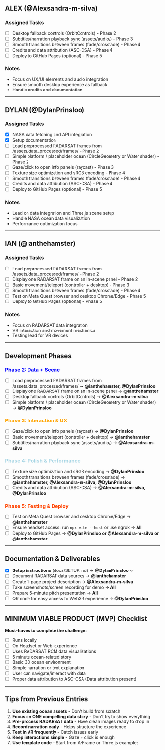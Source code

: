 ## ALEX (@Alexsandra-m-silva)

### Assigned Tasks
- [ ] Desktop fallback controls (OrbitControls) - Phase 2
- [ ] Subtitles/narration playback sync (assets/audio/) - Phase 3
- [ ] Smooth transitions between frames (fade/crossfade) - Phase 4
- [ ] Credits and data attribution (ASC-CSA) - Phase 4
- [ ] Deploy to GitHub Pages (optional) - Phase 5

### Notes
- Focus on UX/UI elements and audio integration
- Ensure smooth desktop experience as fallback
- Handle credits and documentation

---

## DYLAN (@DylanPrinsloo)

### Assigned Tasks
- [x] NASA data fetching and API integration
- [x] Setup documentation
- [ ] Load preprocessed RADARSAT frames from /assets/data_processed/frames/ - Phase 2
- [ ] Simple platform / placeholder ocean (CircleGeometry or Water shader) - Phase 2
- [ ] Gaze/click to open info panels (raycast) - Phase 3
- [ ] Texture size optimization and sRGB encoding - Phase 4
- [ ] Smooth transitions between frames (fade/crossfade) - Phase 4
- [ ] Credits and data attribution (ASC-CSA) - Phase 4
- [ ] Deploy to GitHub Pages (optional) - Phase 5

### Notes
- Lead on data integration and Three.js scene setup
- Handle NASA ocean data visualization
- Performance optimization focus

---

## IAN (@ianthehamster)

### Assigned Tasks
- [ ] Load preprocessed RADARSAT frames from /assets/data_processed/frames/ - Phase 2
- [ ] Display one RADARSAT frame on an in-scene panel - Phase 2
- [ ] Basic movement/teleport (controller + desktop) - Phase 3
- [ ] Smooth transitions between frames (fade/crossfade) - Phase 4
- [ ] Test on Meta Quest browser and desktop Chrome/Edge - Phase 5
- [ ] Deploy to GitHub Pages (optional) - Phase 5

### Notes
- Focus on RADARSAT data integration
- VR interaction and movement mechanics
- Testing lead for VR devices

---

## Development Phases

### <span style="color: blue;">Phase 2: Data + Scene</span>

- [ ] Load preprocessed RADARSAT frames from /assets/data_processed/frames/ → **@ianthehamster, @DylanPrinsloo**
- [ ] Display one RADARSAT frame on an in-scene panel → **@ianthehamster**
- [ ] Desktop fallback controls (OrbitControls) → **@Alexsandra-m-silva**
- [ ] Simple platform / placeholder ocean (CircleGeometry or Water shader) → **@DylanPrinsloo**

### <span style="color: orange;">Phase 3: Interaction & UX</span>

- [ ] Gaze/click to open info panels (raycast) → **@DylanPrinsloo**
- [ ] Basic movement/teleport (controller + desktop) → **@ianthehamster**
- [ ] Subtitles/narration playback sync (assets/audio/) → **@Alexsandra-m-silva**

### <span style="color: lightblue;">Phase 4: Polish & Performance</span>

- [ ] Texture size optimization and sRGB encoding → **@DylanPrinsloo**
- [ ] Smooth transitions between frames (fade/crossfade) → **@ianthehamster, @Alexsandra-m-silva, @DylanPrinsloo**
- [ ] Credits and data attribution (ASC-CSA) → **@Alexsandra-m-silva, @DylanPrinsloo**

### <span style="color: orangered;">Phase 5: Testing & Deploy</span>

- [ ] Test on Meta Quest browser and desktop Chrome/Edge → **@ianthehamster**
- [ ] Ensure headset access: run `npx vite --host` or use ngrok → **All**
- [ ] Deploy to GitHub Pages → **@DylanPrinsloo or @Alexsandra-m-silva or @ianthehamster**

---

## Documentation & Deliverables

- [x] **Setup instructions** (docs/SETUP.md) → **@DylanPrinsloo** ✓
- [ ] Document RADARSAT data sources → **@ianthehamster**
- [ ] Create 1-page project description → **@Alexsandra-m-silva**
- [ ] Take screenshots/screen recording for demo → **All**
- [ ] Prepare 5-minute pitch presentation → **All**
- [ ] QR code for easy access to WebXR experience → **@DylanPrinsloo**

---

## MINIMUM VIABLE PRODUCT (MVP) Checklist

**Must-haves to complete the challenge:**

- [ ] Runs locally
- [ ] On Headset or Web-experience
- [ ] Uses RADARSAT RCM data visualizations
- [ ] 5 minute ocean-related story
- [ ] Basic 3D ocean environment
- [ ] Simple narration or text explanation
- [ ] User can navigate/interact with data
- [ ] Proper data attribution to ASC-CSA (Data attribution present)

---

## Tips from Previous Entries

1. **Use existing ocean assets** - Don't build from scratch
2. **Focus on ONE compelling data story** - Don't try to show everything
3. **Pre-process RADARSAT data** - Have clean images ready to drop in
4. **Record narration early** - Helps structure the experience
5. **Test in VR frequently** - Catch issues early
6. **Keep interactions simple** - Gaze + click is enough
7. **Use template code** - Start from A-Frame or Three.js examples
